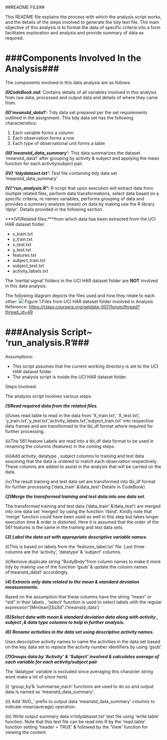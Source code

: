 ##README FILE##

This README file explains the process with which the analysis script works, and the details of the steps involved to generate the tidy text file. The main objective of this analysis is to format the data of specific criteria into a form facilitates exploration and analysis and provide summary of data as required.

###Components Involved In the Analysis###
=========================================

The components involved in this data analysis are as follows:

***(I)CodeBook.md:*** Contains details of all variables involved in this analysis from raw data, processed and output data and details of where they came from.

***(II)’meanstd_data1’:*** Tidy data set prepared per the set requirements outlined in the assignment. This tidy data set has the following characteristics: 
	
1) Each variable forms a column
2) Each observation forms a row
3) Each type of observational unit forms a table

***(III)’meanstd_data_summary’:*** This data summarizes the dataset ‘meanstd_data1’ after grouping by activity & subject and applying the mean function for each activity/subject pair.

***(IV) ‘tidydataset.txt’:*** Text file containing tidy data set ‘meanstd_data_summary’

***(V)”run_analysis.R”:*** R script that upon execution will extract data from multiple related files, perform data transformations, select data based on a specific criteria,  re names variables, performs grouping of data and provides a summary analysis (mean) on data by making use the R library ‘dplyr’. Details provided in the following section. 

***(VI)Related files:***from which data has been extracted from the UCI HAR dataset folder:
 
- x_train.txt
- y_train.txt
- x_test.txt
- y_test.txt	
- features.txt
- subject_train.txt
- subject_test.txt
- activity_labels.txt

The ‘inertial signal’ folders in the UCI HAR dataset folder are **NOT** involved in this data analysis. 

The following diagram depicts the files used and how they relate to each other:
![](https://coursera-forum-screenshots.s3.amazonaws.com/ab/a2776024af11e4a69d5576f8bc8459/Slide2.png)
Figure 1.Files from  UCI HAR dataset folder involved in Analysis
Reference: https://class.coursera.org/getdata-007/forum/thread?thread_id=49

###Analysis Script~ ‘run_analysis.R’###
=======================================

Assumptions:
 
- 	This script assumes that the current working directory is set to the UCI HAR dataset folder 
- 	The analysis script is inside the UCI HAR dataset folder. 

Steps Involved:

The analysis script involves various steps:

***(1)Read required data from the related files.***

(i)Uses read.table to read in the data from ‘X_train.txt’, ‘X_test.txt’, ‘y_train.txt’,’y_test.txt’,’activity_labels.txt’,’subject_train.txt’ into respective data frames and are transformed to the tbl_df format where required for further processing.

(ii)The 561 feature Labels are read into a tbl_df data format to be used in renaming the columns (features) in the coming steps.

(iii)Add activity, datatype , subject columns to training and test data assuming that the data is ordered to match each observation respectively. These columns are added to assist in the analysis that will be carried on the data.

(iv)The result training and test data set are transformed into tbl_df format for further processing (‘data_train’ &’data_test’-Details in CodeBook)

***(2)Merge the transformed training and test data into one data set.***

The transformed training and test data (‘data_train’ &’data_test’) are merged into one data set ’merged’ by using the function ’rbind’. Kindly note that ‘merge’ function could have been used as well in this step but takes longer execution time & order is distorted. Here it is assumed that the order of the 561 features is the same in the training and test data sets.

***(3) Label the data set with appropriate descriptive variable names.***

(i)This is based on labels from the ‘features_label.txt’ file .Last three columns are the ‘activity’, ‘datatype’ & ‘subject’ columns.

(ii)Remove duplicate string "BodyBody"from column names to make it more tidy by making use of the function ‘gsub’ & update the column names of’meanstd_data1’ accordingly.

***(4) Extracts only data related to the mean & standard deviation measurements.***

Based on the assumption that these columns have the string “mean” or “std” in their labels , ‘select’ function is used to select labels with the regular expression"[Mm]ean|[Ss]td".(‘meanstd_data’)

***(5)Select data with mean & standard deviation data along with activity , subject ,& data type columns to help in further analysis.***

***(6) Rename activities in the data set using descriptive activity names.*** 

Uses descriptive activity names to name the activities in the data set based on the key data set to replace the activity number identifiers by using ‘gsub’. 

***(7)Groups data by ‘Activity’ & ‘Subject’ involved & calculates average of each variable for each activity/subject pair***

The ‘datatype’ variable is excluded since averaging this character string wont make a lot of since here)

(i) ‘group_by’& ‘summarise_each’ functions are used to do so and output data is named as ‘meanstd_data_summary’.

(ii) Add 'AVG_' prefix to output data ‘meanstd_data_summary’ columns to indicate mean(average) operation.

(iii) Write output summary data in‘tidydataset.txt’ text file using ‘write.table’ function. Note that this text file can be read into R by the ‘read.table’ function setting ‘header = TRUE’ & followed by the ‘View’ function for viewing the content.

